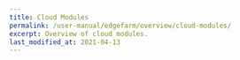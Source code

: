```yaml
---
title: Cloud Modules
permalink: /user-manual/edgefarm/overview/cloud-modules/
excerpt: Overview of cloud modules.
last_modified_at: 2021-04-13
---
```

